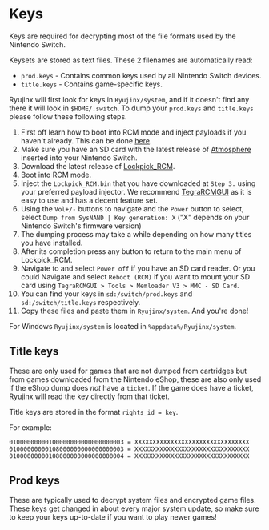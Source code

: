 # Keys

Keys are required for decrypting most of the file formats used by the Nintendo Switch.

 Keysets are stored as text files. These 2 filenames are automatically read:  
* `prod.keys` - Contains common keys used by all Nintendo Switch devices.
* `title.keys` - Contains game-specific keys.

Ryujinx will first look for keys in `Ryujinx/system`, and if it doesn't find any there it will look in `$HOME/.switch`.
To dump your `prod.keys` and `title.keys` please follow these following steps.
1.	First off learn how to boot into RCM mode and inject payloads if you haven't already. This can be done [here](https://nh-server.github.io/switch-guide/).
2.	Make sure you have an SD card with the latest release of [Atmosphere](https://github.com/Atmosphere-NX/Atmosphere/releases) inserted into your Nintendo Switch.
3.	Download the latest release of [Lockpick_RCM](https://github.com/shchmue/Lockpick_RCM/releases).
4.	Boot into RCM mode.
5.	Inject the `Lockpick_RCM.bin` that you have downloaded at `Step 3.` using your preferred payload injector. We recommend [TegraRCMGUI](https://github.com/eliboa/TegraRcmGUI/releases) as it is easy to use and has a decent feature set.
6.	Using the `Vol+/-` buttons to navigate and the `Power` button to select, select `Dump from SysNAND | Key generation: X` ("X" depends on your Nintendo Switch's firmware version)
7.	The dumping process may take a while depending on how many titles you have installed.
8.	After its completion press any button to return to the main menu of Lockpick_RCM.
9.	Navigate to and select `Power off` if you have an SD card reader. Or you could Navigate and select `Reboot (RCM)` if you want to mount your SD card using `TegraRCMGUI > Tools > Memloader V3 > MMC - SD Card`.
10.	You can find your keys in `sd:/switch/prod.keys` and `sd:/switch/title.keys` respectively.
11. Copy these files and paste them in `Ryujinx/system`.
And you're done!

For Windows `Ryujinx/system` is located in `%appdata%/Ryujinx/system`.

## Title keys

These are only used for games that are not dumped from cartridges but from games downloaded from the Nintendo eShop, these are also only used if the eShop dump does *not* have a `ticket`. If the game does have a ticket, Ryujinx will read the key directly from that ticket.

Title keys are stored in the format `rights_id = key`.

For example:

```
01000000000100000000000000000003 = XXXXXXXXXXXXXXXXXXXXXXXXXXXXXXXX
01000000000108000000000000000003 = XXXXXXXXXXXXXXXXXXXXXXXXXXXXXXXX
01000000000108000000000000000004 = XXXXXXXXXXXXXXXXXXXXXXXXXXXXXXXX
```

## Prod keys

These are typically used to decrypt system files and encrypted game files. These keys get changed in about every major system update, so make sure to keep your keys up-to-date if you want to play newer games!

